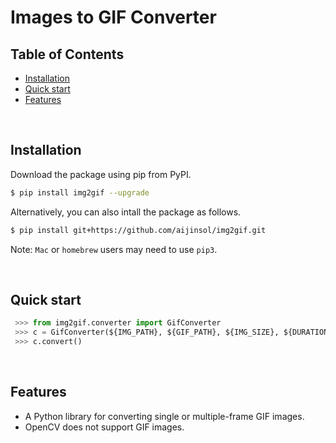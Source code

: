 # Images to GIF Converter

## Table of Contents
  + [Installation](#installation)
  + [Quick start](#quick-start)
  + [Features](#features)

<br>

## Installation

Download the package using pip from PyPI.
```bash
$ pip install img2gif --upgrade
```

Alternatively, you can also intall the package as follows.
```bash
$ pip install git+https://github.com/aijinsol/img2gif.git
```
Note: `Mac` or `homebrew` users may need to use `pip3`.

<br>

## Quick start
```python
 >>> from img2gif.converter import GifConverter
 >>> c = GifConverter(${IMG_PATH}, ${GIF_PATH}, ${IMG_SIZE}, ${DURATION})
 >>> c.convert()
```

<br>

## Features
  + A Python library for converting single or multiple-frame GIF images.
  + OpenCV does not support GIF images.